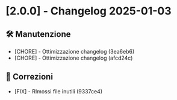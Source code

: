# [2.0.0] - Changelog 2025-01-03

## 🛠️ Manutenzione
- [CHORE] - Ottimizzazione changelog (3ea6eb6)
- [CHORE] - Ottimizzazione changelog (afcd24c)

## 🐛 Correzioni
- [FIX] - RImossi file inutili (9337ce4)

